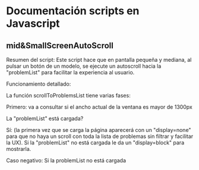 # Documentación scripts en Javascript

## mid&SmallScreenAutoScroll

Resumen del script:
Este script hace que en pantalla pequeña y mediana, al pulsar un botón de un modelo, se ejecute un autoscroll hacia la "problemList" para facilitar la experiencia al usuario.


Funcionamiento detallado:

La función scrollToProblemsList tiene varias fases:

Primero: va a consultar si el ancho actual de la ventana es mayor de 1300px

La "problemList" está cargada?

Sí: (la primera vez que se carga la página aparecerá con un "display=none" para que no haya un scroll con toda la lista de problemas sin filtrar y facilitar la UX). Si la "problemList" no está cargada le da un "display=block" para mostrarla.



Caso negativo: Si la problemList no está cargada 

##


##
